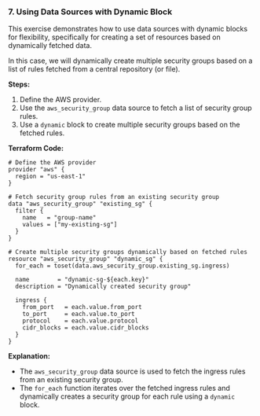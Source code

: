 ### **7. Using Data Sources with Dynamic Block**

This exercise demonstrates how to use data sources with dynamic blocks for flexibility, specifically for creating a set of resources based on dynamically fetched data.

In this case, we will dynamically create multiple security groups based on a list of rules fetched from a central repository (or file).

**Steps:**
1. Define the AWS provider.
2. Use the `aws_security_group` data source to fetch a list of security group rules.
3. Use a `dynamic` block to create multiple security groups based on the fetched rules.

**Terraform Code:**

```hcl
# Define the AWS provider
provider "aws" {
  region = "us-east-1"
}

# Fetch security group rules from an existing security group
data "aws_security_group" "existing_sg" {
  filter {
    name   = "group-name"
    values = ["my-existing-sg"]
  }
}

# Create multiple security groups dynamically based on fetched rules
resource "aws_security_group" "dynamic_sg" {
  for_each = toset(data.aws_security_group.existing_sg.ingress)

  name        = "dynamic-sg-${each.key}"
  description = "Dynamically created security group"

  ingress {
    from_port   = each.value.from_port
    to_port     = each.value.to_port
    protocol    = each.value.protocol
    cidr_blocks = each.value.cidr_blocks
  }
}
```

**Explanation:**
- The `aws_security_group` data source is used to fetch the ingress rules from an existing security group.
- The `for_each` function iterates over the fetched ingress rules and dynamically creates a security group for each rule using a `dynamic` block.
